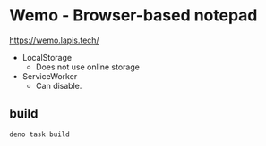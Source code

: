 # Wemo - Browser-based notepad

https://wemo.lapis.tech/

* LocalStorage
  * Does not use online storage
* ServiceWorker
  * Can disable.

## build

```sh
deno task build
```
